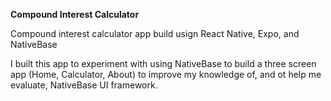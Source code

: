 **Compound Interest Calculator**

Compound interest calculator app build usign React Native, Expo, and NativeBase

I built this app to experiment with using NativeBase to build a three screen app (Home, Calculator, About) to improve my knowledge of, and ot help me evaluate, NativeBase UI framework.